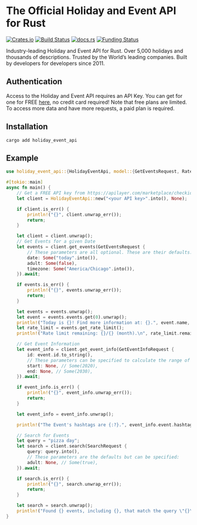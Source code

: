 # The Official Holiday and Event API for Rust

[![Crates.io](https://img.shields.io/crates/v/holiday_event_api)](https://crates.io/crates/holiday_event_api)
[![Build Status](https://github.com/westy92/holiday-event-api-rust/actions/workflows/ci.yml/badge.svg)](https://github.com/westy92/holiday-event-api-rust/actions)
[![docs.rs](https://img.shields.io/docsrs/holiday_event_api)](https://docs.rs/holiday_event_api)
[![Funding Status](https://img.shields.io/github/sponsors/westy92)](https://github.com/sponsors/westy92)

Industry-leading Holiday and Event API for Rust. Over 5,000 holidays and thousands of descriptions. Trusted by the World’s leading companies. Built by developers for developers since 2011.

## Authentication

Access to the Holiday and Event API requires an API Key. You can get for one for FREE [here](https://apilayer.com/marketplace/checkiday-api#pricing), no credit card required! Note that free plans are limited. To access more data and have more requests, a paid plan is required.

## Installation

```console
cargo add holiday_event_api
```

## Example

```rust
use holiday_event_api::{HolidayEventApi, model::{GetEventsRequest, RateLimited, GetEventInfoRequest, SearchRequest}};

#[tokio::main]
async fn main() {
    // Get a FREE API key from https://apilayer.com/marketplace/checkiday-api#pricing
    let client = HolidayEventApi::new("<your API key>".into(), None);

    if client.is_err() {
        println!("{}", client.unwrap_err());
        return;
    }

    let client = client.unwrap();
    // Get Events for a given Date
    let events = client.get_events(GetEventsRequest {
        // These parameters are all optional. These are their defaults:
        date: Some("today".into()),
        adult: Some(false),
        timezone: Some("America/Chicago".into()),
    }).await;

    if events.is_err() {
        println!("{}", events.unwrap_err());
        return;
    }

    let events = events.unwrap();
    let event = events.events.get(0).unwrap();
    println!("Today is {}! Find more information at: {}.", event.name, event.url);
    let rate_limit = events.get_rate_limit();
    println!("Rate limit remaining: {}/{} (month).\n", rate_limit.remaining_month, rate_limit.limit_month);

    // Get Event Information
    let event_info = client.get_event_info(GetEventInfoRequest {
        id: event.id.to_string(),
        // These parameters can be specified to calculate the range of event_info.event.occurrences
        start: None, // Some(2020),
        end: None, // Some(2030),
    }).await;

    if event_info.is_err() {
        println!("{}", event_info.unwrap_err());
        return;
    }

    let event_info = event_info.unwrap();

    println!("The Event's hashtags are {:?}.", event_info.event.hashtags);

    // Search for Events
    let query = "pizza day";
    let search = client.search(SearchRequest {
        query: query.into(),
        // These parameters are the defaults but can be specified:
        adult: None, // Some(true),
    }).await;

    if search.is_err() {
        println!("{}", search.unwrap_err());
        return;
    }

    let search = search.unwrap();
    println!("Found {} events, including {}, that match the query \"{}\".", search.events.len(), search.events.first().unwrap().name, query)
}
```
